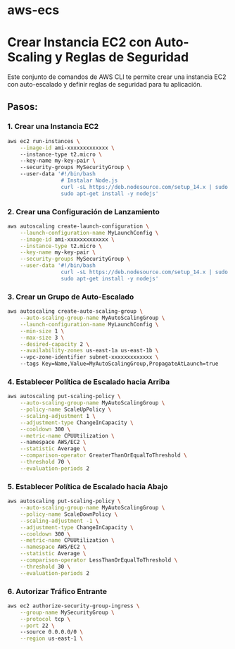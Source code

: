 # aws-ecs

# Crear Instancia EC2 con Auto-Scaling y Reglas de Seguridad

Este conjunto de comandos de AWS CLI te permite crear una instancia EC2 con auto-escalado y definir reglas de seguridad para tu aplicación.

## Pasos:

### 1. Crear una Instancia EC2

```bash
aws ec2 run-instances \
    --image-id ami-xxxxxxxxxxxxx \  
    --instance-type t2.micro \       
    --key-name my-key-pair \         
    --security-groups MySecurityGroup \ 
    --user-data '#!/bin/bash
                 # Instalar Node.js
                 curl -sL https://deb.nodesource.com/setup_14.x | sudo -E bash -
                 sudo apt-get install -y nodejs'
```

### 2. Crear una Configuración de Lanzamiento

```bash
aws autoscaling create-launch-configuration \
    --launch-configuration-name MyLaunchConfig \
    --image-id ami-xxxxxxxxxxxxx \
    --instance-type t2.micro \
    --key-name my-key-pair \
    --security-groups MySecurityGroup \
    --user-data '#!/bin/bash
                 curl -sL https://deb.nodesource.com/setup_14.x | sudo -E bash -
                 sudo apt-get install -y nodejs'
```

### 3. Crear un Grupo de Auto-Escalado

```bash
aws autoscaling create-auto-scaling-group \
    --auto-scaling-group-name MyAutoScalingGroup \
    --launch-configuration-name MyLaunchConfig \
    --min-size 1 \
    --max-size 3 \
    --desired-capacity 2 \
    --availability-zones us-east-1a us-east-1b \ 
    --vpc-zone-identifier subnet-xxxxxxxxxxxxx \ 
    --tags Key=Name,Value=MyAutoScalingGroup,PropagateAtLaunch=true
```

### 4. Establecer Política de Escalado hacia Arriba

```bash
aws autoscaling put-scaling-policy \
    --auto-scaling-group-name MyAutoScalingGroup \
    --policy-name ScaleUpPolicy \
    --scaling-adjustment 1 \
    --adjustment-type ChangeInCapacity \
    --cooldown 300 \
    --metric-name CPUUtilization \ 
    --namespace AWS/EC2 \
    --statistic Average \
    --comparison-operator GreaterThanOrEqualToThreshold \
    --threshold 70 \
    --evaluation-periods 2
```

### 5. Establecer Política de Escalado hacia Abajo

```bash
aws autoscaling put-scaling-policy \
    --auto-scaling-group-name MyAutoScalingGroup \
    --policy-name ScaleDownPolicy \
    --scaling-adjustment -1 \
    --adjustment-type ChangeInCapacity \
    --cooldown 300 \
    --metric-name CPUUtilization \
    --namespace AWS/EC2 \
    --statistic Average \
    --comparison-operator LessThanOrEqualToThreshold \
    --threshold 30 \
    --evaluation-periods 2
```

### 6. Autorizar Tráfico Entrante

```bash
aws ec2 authorize-security-group-ingress \
    --group-name MySecurityGroup \
    --protocol tcp \
    --port 22 \ 
    --source 0.0.0.0/0 \
    --region us-east-1 \
```


